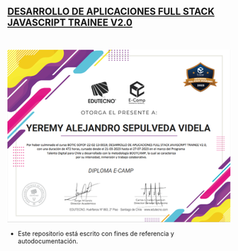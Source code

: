 ## [DESARROLLO DE APLICACIONES FULL STACK JAVASCRIPT TRAINEE V2.0](https://talentodigitalparachile.cl/s)

&nbsp;

![cert](diploma_bootcamp2023.png)

* Este repositorio está escrito con fines de referencia y autodocumentación.
